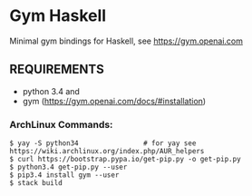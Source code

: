 # Gym Haskell

Minimal gym bindings for Haskell, see https://gym.openai.com

## REQUIREMENTS

 - python 3.4 and
 - gym (https://gym.openai.com/docs/#installation)

### ArchLinux Commands:

    $ yay -S python34                # for yay see https://wiki.archlinux.org/index.php/AUR_helpers
    $ curl https://bootstrap.pypa.io/get-pip.py -o get-pip.py
    $ python3.4 get-pip.py --user
    $ pip3.4 install gym --user
    $ stack build

